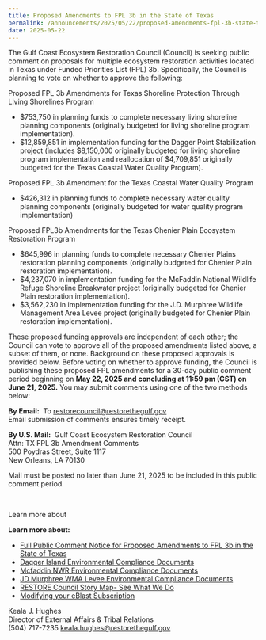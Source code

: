 ```yaml
---
title: Proposed Amendments to FPL 3b in the State of Texas
permalink: /announcements/2025/05/22/proposed-amendments-fpl-3b-state-texas/
date: 2025-05-22
---
```


The Gulf Coast Ecosystem Restoration Council (Council) is seeking public comment on proposals for multiple ecosystem restoration activities located in Texas under Funded Priorities List (FPL) 3b. Specifically, the Council is planning to vote on whether to approve the following:

Proposed FPL 3b Amendments for Texas Shoreline Protection Through Living Shorelines Program

- $753,750 in planning funds to complete necessary living shoreline planning components (originally budgeted for living shoreline program implementation).
- $12,859,851 in implementation funding for the Dagger Point Stabilization project (includes $8,150,000 originally budgeted for living shoreline program implementation and reallocation of $4,709,851 originally budgeted for the Texas Coastal Water Quality Program). 

Proposed FPL 3b Amendment for the Texas Coastal Water Quality Program

- $426,312 in planning funds to complete necessary water quality planning components (originally budgeted for water quality program implementation)

Proposed FPL3b Amendments for the Texas Chenier Plain Ecosystem Restoration Program

- $645,996 in planning funds to complete necessary Chenier Plains restoration planning components (originally budgeted for Chenier Plain restoration implementation).
- $4,237,070 in implementation funding for the McFaddin National Wildlife Refuge Shoreline Breakwater project (originally budgeted for Chenier Plain restoration implementation).
- $3,562,230 in implementation funding for the J.D. Murphree Wildlife Management Area Levee project (originally budgeted for Chenier Plain restoration implementation).

These proposed funding approvals are independent of each other; the Council can vote to approve all of the proposed amendments listed above, a subset of them, or none. Background on these proposed approvals is provided below. Before voting on whether to approve funding, the Council is publishing these proposed FPL amendments for a 30-day public comment period beginning on **May 22, 2025 and concluding at 11:59 pm (CST) on June 21, 2025.** You may submit comments using one of the two methods below:

**By Email:**  To [restorecouncil@restorethegulf.gov](mailto:restorecouncil@restorethegulf.gov)  
Email submission of comments ensures timely receipt. 

**By U.S. Mail:**  Gulf Coast Ecosystem Restoration Council  
Attn: TX FPL 3b Amendment Comments  
500 Poydras Street, Suite 1117   
New Orleans, LA 70130

Mail must be posted no later than June 21, 2025 to be included in this public comment period. 

 

Learn more about 

**Learn more about:**

- [Full Public Comment Notice for Proposed Amendments to FPL 3b in the State of Texas](/uploads/Final%20Public%20Notice%2005212025.pdf)
- [Dagger Island Environmental Compliance Documents](/uploads/Dagger%20Island%20Environmental%20Compliance%20Merged%20Compressed%2005152025.pdf)
- [Mcfaddin NWR Environmental Compliance Documents](/uploads/McFaddin%20NWR%20Environmental%20Compliance%20Merged%20Compressed%2005152025.pdf)
- [JD Murphree WMA Levee Environmental Compliance Documents](/uploads/JD%20Murphree%20WMA%20Levee%20Environmental%20Compliance%20Merged%20Compressed%2005152025.pdf)
- [RESTORE Council Story Map- See What We Do](https://restorethegulf.maps.arcgis.com/apps/MapSeries/index.html?appid=fc84cd0bac7540839a43b56936a529ca)
- [Modifying your eBlast Subscription](https://www.restorethegulf.gov/apps/eblast/ModifyInformation.aspx)

Keala J. Hughes  
Director of External Affairs & Tribal Relations  
(504) 717-7235
keala.hughes@restorethegulf.gov
